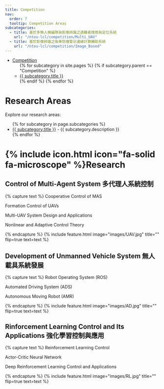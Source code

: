 ```yaml
---
title: Competition
nav:
  order: 7
  tooltip: Competition Areas
subcategories:
  - title: 基於多無人機編隊與影像辨識之遇難者搜救與定位系統
    url: "/ntou-lcl/competition/Multi_UAV"
  - title: 基於影像辨識之後車防撞警示邊緣計算輔助系統
    url: "/ntou-lcl/competition/Image_Based"
---
```


<nav class="navbar">
  <ul class="nav-list">
    <li class="nav-item dropdown">
      <a href="/Competition/">Competition</a>
      <ul class="dropdown-menu">
        {% for subcategory in site.pages %}
          {% if subcategory.parent == "Competition" %}
            <li><a href="{{ subcategory.url }}">{{ subcategory.title }}</a></li>
          {% endif %}
        {% endfor %}
      </ul>
    </li>
  </ul>
</nav>

# Research Areas

Explore our research areas:

<ul>
{% for subcategory in page.subcategories %}
  <li>
    <a href="{{ subcategory.url }}">{{ subcategory.title }}</a> - {{ subcategory.description }}
  </li>
{% endfor %}
</ul>

# {% include icon.html icon="fa-solid fa-microscope" %}Research

## Control of Multi-Agent System 多代理人系統控制

{% capture text %}
Cooperative Control of MAS  

Formation Control of UAVs  

Multi-UAV System Design and Applications  

Nonlinear and Adaptive Control Theory

{% endcapture %}
{%
  include feature.html
  image="images/UAV.jpg"
  title=""
  flip=true
  text=text
%}


## Development of Unmanned Vehicle System 無人載具系統發展

{% capture text %}
Robot Operating System (ROS)  

Automated Driving System (ADS)  

Autonomous Moving Robot (AMR)

{% endcapture %}
{%
  include feature.html
  image="images/AD.jpg"
  title=""
  flip=true
  text=text
%}

## Rinforcement Learning Control and Its Applications 強化學習控制與應用

{% capture text %}
Reinforcement Learning Control  

Actor-Critic Neural Network  

Deep Reinforcement Learning Control and Applications

{% endcapture %}
{%
  include feature.html
  image="images/RL.jpg"
  title=""
  flip=true
  text=text
%}
